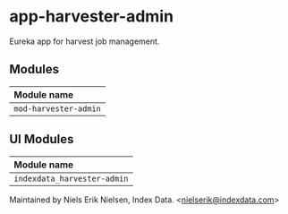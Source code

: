 # app-harvester-admin

Eureka app for harvest job management.

## Modules

| Module name               |
|:--------------------------|
| `mod-harvester-admin`     |

## UI Modules

| Module name                                 |
|:--------------------------------------------|
| `indexdata_harvester-admin`                 |


Maintained by Niels Erik Nielsen, Index Data. &lt;nielserik@indexdata.com&gt;